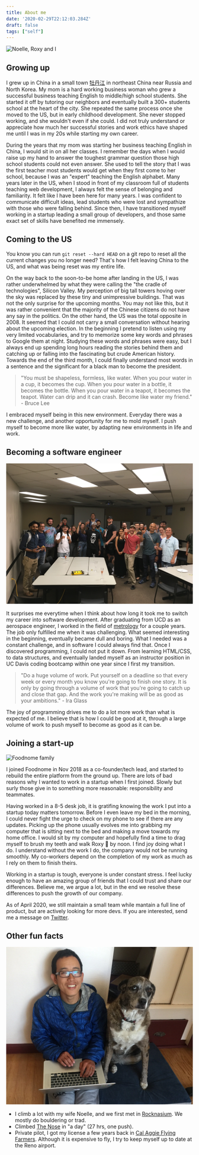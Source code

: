 ```yaml
---
title: About me
date: '2020-02-29T22:12:03.284Z'
draft: false
tags: ["self"]
---
```


![Noelle, Roxy and I](./fam.png)

## Growing up

I grew up in China in a small town [牡丹江](https://en.wikipedia.org/wiki/Mudanjiang) in northeast China near Russia and North Korea. My mom is a hard working business woman who grew a successful business teaching English to middle/high school students. She started it off by tutoring our neighbors and eventually built a 300+ students school at the heart of the city. She repeated the same process once she moved to the US, but in early childhood development. She never stopped working, and she wouldn't even if she could. I did not truly understand or appreciate how much her successful stories and work ethics have shaped me until I was in my 20s while starting my own career.

During the years that my mom was starting her business teaching English in China, I would sit in on all her classes. I remember the days when I would raise up my hand to answer the toughest grammar question those high school students could not even answer. She used to tell the story that I was the first teacher most students would get when they first come to her school, because I was an "expert" teaching the English alphabet. Many years later in the US, when I stood in front of my classroom full of students teaching web development, I always felt the sense of belonging and familiarity. It felt like I have been here for many years. I was confident to communicate difficult ideas, lead students who were lost and sympathize with those who were falling behind. Since then, I have transitioned myself working in a startup leading a small group of developers, and those same exact set of skills have benefited me immensely.

## Coming to the US

You know you can run `git reset --hard HEAD` on a git repo to reset all the current changes you no longer need? That's how I felt leaving China to the US, and what was being reset was my entire life.

On the way back to the soon-to-be home after landing in the US, I was rather underwhelmed by what they were calling the "the cradle of technologies", Silicon Valley. My perception of big tall towers hoving over the sky was replaced by these tiny and unimpressive buildings. That was not the only surprise for the upcoming months. You may not like this, but it was rather convenient that the majority of the Chinese citizens do not have any say in the politics. On the other hand, the US was the total opposite in 2008. It seemed that I could not carry a small conversation without hearing about the upcoming election. In the beginning I pretend to listen using my very limited vocabularies, and try to memorize some key words and phrases to Google them at night. Studying these words and phrases were easy, but I always end up spending long hours reading the stories behind them and catching up or falling into the fascinating but crude American history. Towards the end of the third month, I could finally understand most words in a sentence and the significant for a black man to become the president.

> "You must be shapeless, formless, like water. When you pour water in a cup, it becomes the cup. When you pour water in a bottle, it becomes the bottle. When you pour water in a teapot, it becomes the teapot. Water can drip and it can crash. Become like water my friend." - Bruce Lee

I embraced myself being in this new environment. Everyday there was a new challenge, and another opportunity for me to mold myself. I push myself to become more like water, by adapting new environments in life and work.

## Becoming a software engineer

![Teaching at UC Davis](./teaching.jpeg)

It surprises me everytime when I think about how long it took me to switch my career into software development. After graduating from UCD as an aerospace engineer, I worked in the field of [metrology](https://en.wikipedia.org/wiki/Metrology) for a couple years. The job only fulfilled me when it was challenging. What seemed interesting in the beginning, eventually became dull and boring. What I needed was a constant challenge, and in software I could always find that. Once I discovered programming, I could not put it down. From learning HTML/CSS, to data structures, and eventually landed myself as an instructor position in UC Davis coding bootcamp within one year since I first my transition.

> "Do a huge volume of work. Put yourself on a deadline so that every week or every month you know you're going to finish one story. It is only by going through a volume of work that you're going to catch up and close that gap. And the work you're making will be as good as your ambitions." - Ira Glass

The joy of programming drives me to do a lot more work than what is expected of me. I believe that is how I could be good at it, through a large volume of work to push myself to become as good as it can be.

## Joining a start-up

![Foodnome family](./foodnome.jpg)

I joined Foodnome in Nov 2018 as a co-founder/tech lead, and started to rebuild the entire platform from the ground up. There are lots of bad reasons why I wanted to work in a startup when I first joined. Slowly but surly those give in to something more reasonable: responsibility and teammates.

Having worked in a 8-5 desk job, it is gratifing knowing the work I put into a startup today matters tomorrow. Before I even leave my bed in the morning, I could never fight the urge to check on my phone to see if there are any updates. Picking up the phone usually evolves me into grabbing my computer that is sitting next to the bed and making a move towards my home office. I would sit by my computer and hopefully find a time to drag myself to brush my teeth and walk Roxy 🐶 by noon. I find joy doing what I do. I understand without the work I do, the company would not be running smoothly. My co-workers depend on the completion of my work as much as I rely on them to finish theirs.

Working in a startup is tough, everyone is under constant stress. I feel lucky enough to have an amazing group of friends that I could trust and share our differences. Believe me, we argue a lot, but in the end we resolve these differences to push the growth of our company.

As of April 2020, we still maintain a small team while mantain a full line of product, but are actively looking for more devs. If you are interested, send me a message on [Twitter](https://twitter.com/leog0esger).

## Other fun facts

![Roxy and I](./me.jpg)

- I climb a lot with my wife Noelle, and we first met in [Rocknasium](http://www.rocknasium.com/). We mostly do bouldering or trad.
- Climbed [The Nose](<https://en.wikipedia.org/wiki/The_Nose_(El_Capitan)>) in "a day" (27 hrs, one push).
- Private pilot, I got my license a few years back in [Cal Aggie Flying Farmers](https://www.calaggieflyers.com/). Although it is expensive to fly, I try to keep myself up to date at the Reno airport.
